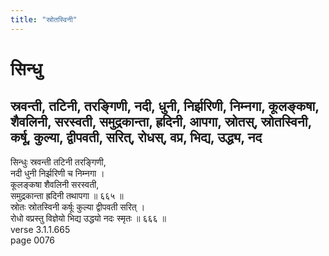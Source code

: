 ```yaml
---
title: "स्रोतस्विनी"
---
```


# सिन्धु
## स्रवन्ती, तटिनी, तरङ्गिणी, नदी, धुनी, निर्झरिणी, निम्नगा, कूलङ्कषा, शैवलिनी, सरस्वती, समुद्रकान्ता, ह्रदिनी, आपगा, स्रोतस्, स्रोतस्विनी, कर्षू, कुल्या, द्वीपवती, सरित्, रोधस्, वप्र, भिद्य, उद्ध्य, नद
सिन्धुः स्रवन्ती तटिनी तरङ्गिणी,<br />नदी धुनी निर्झरिणी च निम्नगा ।<br />कूलङ्कषा शैवलिनी सरस्वती,<br />समुद्रकान्ता ह्रदिनी तथापगा ॥ ६६५ ॥<br />स्रोतः स्रोतस्विनी कर्षूः कुल्या द्वीपवती सरित् ।<br />रोधो वप्रस्तु विज्ञेयो भिद्य उद्धयो नदः स्मृतः ॥ ६६६ ॥<br />verse 3.1.1.665<br />page 0076

